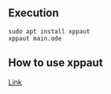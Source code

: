 ## Execution
```
sudo apt install xppaut
xppaut main.ode
```

## How to use xppaut
[Link](http://www.iiserpune.ac.in/~pgoel/XPP_Tutorial.pdf)